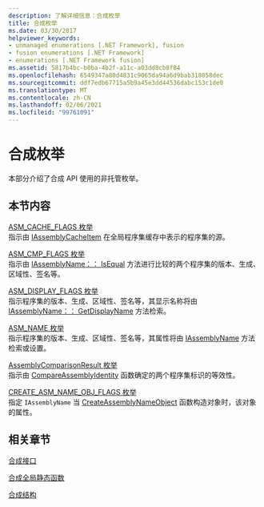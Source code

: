 ```yaml
---
description: 了解详细信息：合成枚举
title: 合成枚举
ms.date: 03/30/2017
helpviewer_keywords:
- unmanaged enumerations [.NET Framework], fusion
- fusion enumerations [.NET Framework]
- enumerations [.NET Framework fusion]
ms.assetid: 5817b4bc-b0ba-4b2f-a11c-a03dd8cb8f84
ms.openlocfilehash: 6549347a80d4831c9065da94a6d9bab318058dec
ms.sourcegitcommit: ddf7edb67715a5b9a45e3dd44536dabc153c1de0
ms.translationtype: MT
ms.contentlocale: zh-CN
ms.lasthandoff: 02/06/2021
ms.locfileid: "99761091"
---
```

# <a name="fusion-enumerations"></a>合成枚举

本部分介绍了合成 API 使用的非托管枚举。  
  
## <a name="in-this-section"></a>本节内容  

 [ASM_CACHE_FLAGS 枚举](asm-cache-flags-enumeration.md)  
 指示由 [IAssemblyCacheItem](iassemblycacheitem-interface.md) 在全局程序集缓存中表示的程序集的源。  
  
 [ASM_CMP_FLAGS 枚举](asm-cmp-flags-enumeration.md)  
 指示由 [IAssemblyName：： IsEqual](iassemblyname-isequal-method.md) 方法进行比较的两个程序集的版本、生成、区域性、签名等。  
  
 [ASM_DISPLAY_FLAGS 枚举](asm-display-flags-enumeration.md)  
 指示程序集的版本、生成、区域性、签名等，其显示名称将由 [IAssemblyName：： GetDisplayName](iassemblyname-getdisplayname-method.md) 方法检索。  
  
 [ASM_NAME 枚举](asm-name-enumeration.md)  
 指示程序集的版本、生成、区域性、签名等，其属性将由 [IAssemblyName](iassemblyname-interface.md) 方法检索或设置。  
  
 [AssemblyComparisonResult 枚举](assemblycomparisonresult-enumeration.md)  
 指示由 [CompareAssemblyIdentity](compareassemblyidentity-function.md) 函数确定的两个程序集标识的等效性。  
  
 [CREATE_ASM_NAME_OBJ_FLAGS 枚举](create-asm-name-obj-flags-enumeration.md)  
 指定 `IAssemblyName` 当 [CreateAssemblyNameObject](createassemblynameobject-function.md) 函数构造对象时，该对象的属性。  
  
## <a name="related-sections"></a>相关章节  

 [合成接口](fusion-interfaces.md)  
  
 [合成全局静态函数](fusion-global-static-functions.md)  
  
 [合成结构](fusion-structures.md)
